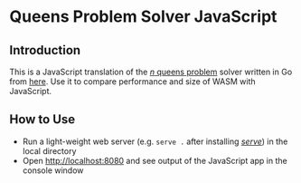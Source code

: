 # Queens Problem Solver JavaScript

## Introduction

This is a JavaScript translation of the [*n* queens problem](https://en.wikipedia.org/wiki/Eight_queens_puzzle) solver written in Go from [here](../queens-problem-bitarray-solver). Use it to compare performance and size of WASM with JavaScript.

## How to Use

* Run a light-weight web server (e.g. `serve .` after installing [*serve*](https://www.npmjs.com/package/serve)) in the local directory
* Open [http://localhost:8080](http://localhost:8080) and see output of the JavaScript app in the console window
